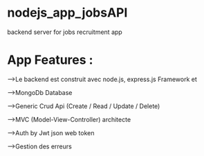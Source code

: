 # nodejs_app_jobsAPI
backend server for jobs recruitment   app

 # App Features :
  
-->Le backend est construit avec node.js, express.js Framework et

-->MongoDb Database

-->Generic Crud Api (Create / Read / Update / Delete)

-->MVC (Model-View-Controller) architecte

-->Auth by Jwt json web token

-->Gestion des erreurs
